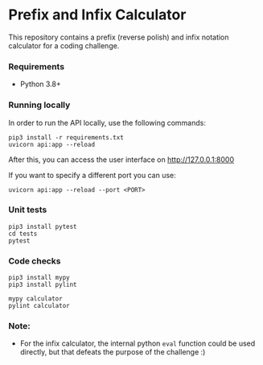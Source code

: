 # Prefix and Infix Calculator

This repository contains a prefix (reverse polish) and infix notation calculator for a coding challenge.

### Requirements

- Python 3.8+

### Running locally

In order to run the API locally, use the following commands:

```
pip3 install -r requirements.txt
uvicorn api:app --reload
```

After this, you can access the user interface on http://127.0.0.1:8000

If you want to specify a different port you can use:

```
uvicorn api:app --reload --port <PORT>
```

### Unit tests

```
pip3 install pytest
cd tests
pytest
```

### Code checks

```
pip3 install mypy
pip3 install pylint

mypy calculator
pylint calculator
```

### Note:

- For the infix calculator, the internal python `eval` function could be used directly, but that defeats the purpose of 
the challenge :)